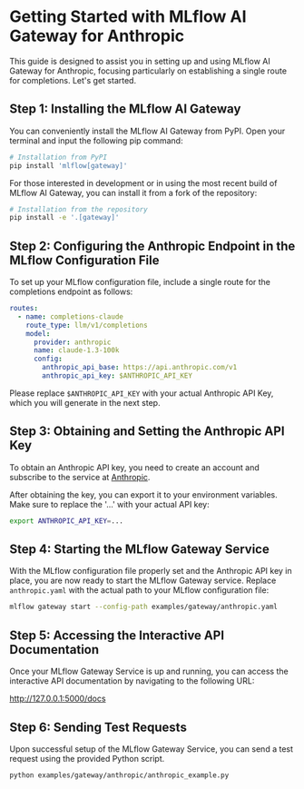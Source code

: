 # Getting Started with MLflow AI Gateway for Anthropic

This guide is designed to assist you in setting up and using MLflow AI Gateway for Anthropic, focusing particularly on establishing a single route for completions. Let's get started.

## Step 1: Installing the MLflow AI Gateway

You can conveniently install the MLflow AI Gateway from PyPI. Open your terminal and input the following pip command:

```sh
# Installation from PyPI
pip install 'mlflow[gateway]'
```

For those interested in development or in using the most recent build of MLflow AI Gateway, you can install it from a fork of the repository:

```sh
# Installation from the repository
pip install -e '.[gateway]'
```

## Step 2: Configuring the Anthropic Endpoint in the MLflow Configuration File

To set up your MLflow configuration file, include a single route for the completions endpoint as follows:

```yaml
routes:
  - name: completions-claude
    route_type: llm/v1/completions
    model:
      provider: anthropic
      name: claude-1.3-100k
      config:
        anthropic_api_base: https://api.anthropic.com/v1
        anthropic_api_key: $ANTHROPIC_API_KEY
```

Please replace `$ANTHROPIC_API_KEY` with your actual Anthropic API Key, which you will generate in the next step.

## Step 3: Obtaining and Setting the Anthropic API Key

To obtain an Anthropic API key, you need to create an account and subscribe to the service at [Anthropic](https://docs.anthropic.com/claude/docs/getting-access-to-claude).

After obtaining the key, you can export it to your environment variables. Make sure to replace the '...' with your actual API key:

```sh
export ANTHROPIC_API_KEY=...
```

## Step 4: Starting the MLflow Gateway Service

With the MLflow configuration file properly set and the Anthropic API key in place, you are now ready to start the MLflow Gateway service. Replace `anthropic.yaml` with the actual path to your MLflow configuration file:

```sh
mlflow gateway start --config-path examples/gateway/anthropic.yaml
```

## Step 5: Accessing the Interactive API Documentation

Once your MLflow Gateway Service is up and running, you can access the interactive API documentation by navigating to the following URL:

http://127.0.0.1:5000/docs

## Step 6: Sending Test Requests

Upon successful setup of the MLflow Gateway Service, you can send a test request using the provided Python script.

```sh
python examples/gateway/anthropic/anthropic_example.py
```
